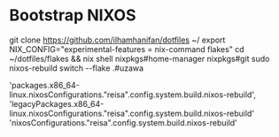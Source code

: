 # Bootstrap NIXOS
git clone https://github.com/ilhamhanifan/dotfiles ~/
export NIX_CONFIG="experimental-features = nix-command flakes"
cd ~/dotfiles/flakes && nix shell nixpkgs#home-manager nixpkgs#git
sudo nixos-rebuild switch --flake .#uzawa

'packages.x86_64-linux.nixosConfigurations."reisa".config.system.build.nixos-rebuild', 
'legacyPackages.x86_64-linux.nixosConfigurations."reisa".config.system.build.nixos-rebuild' 
'nixosConfigurations."reisa".config.system.build.nixos-rebuild'

